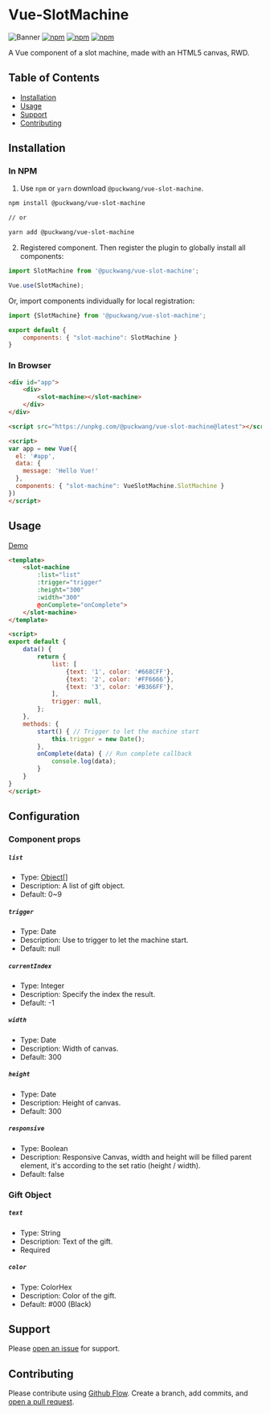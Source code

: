 # Vue-SlotMachine

![Banner](https://github.com/puckwang/vue-slot-machine/blob/master/screenshots/banner.png)
[![npm](https://img.shields.io/npm/v/@puckwang/vue-slot-machine.svg?style=flat)](https://www.npmjs.com/package/@puckwang/vue-slot-machine)
[![npm](https://img.shields.io/npm/l/@puckwang/vue-slot-machine.svg?style=flat)](https://github.com/puckwang/vue-slot-machine/blob/master/LICENSE)
[![npm](https://img.shields.io/npm/dt/@puckwang/vue-slot-machine.svg?style=flat)](https://www.npmjs.com/package/@puckwang/vue-slot-machine)

A Vue component of a slot machine, made with an HTML5 canvas, RWD.

## Table of Contents

- [Installation](#installation)
- [Usage](#usage)
- [Support](#support)
- [Contributing](#contributing)

## Installation

### In NPM
1. Use `npm` or `yarn` download `@puckwang/vue-slot-machine`.
```sh
npm install @puckwang/vue-slot-machine

// or

yarn add @puckwang/vue-slot-machine
```
2. Registered component.
Then register the plugin to globally install all components:
```js
import SlotMachine from '@puckwang/vue-slot-machine';

Vue.use(SlotMachine);
```

Or, import components individually for local registration:
```js
import {SlotMachine} from '@puckwang/vue-slot-machine';

export default {
    components: { "slot-machine": SlotMachine }
}
```

### In Browser
```html
<div id="app">
    <div>
        <slot-machine></slot-machine>
    </div>
</div>

<script src="https://unpkg.com/@puckwang/vue-slot-machine@latest"></script>

<script>
var app = new Vue({
  el: '#app',
  data: {
    message: 'Hello Vue!'
  },
  components: { "slot-machine": VueSlotMachine.SlotMachine }
})
</script>
```

## Usage

[Demo](https://codepen.io/puckwang/pen/OGvrdM)

```html
<template>
    <slot-machine
        :list="list"
        :trigger="trigger"
        :height="300"
        :width="300"
        @onComplete="onComplete">
    </slot-machine>
</template>

<script>
export default {
    data() {
        return {
            list: [
                {text: '1', color: '#668CFF'},
                {text: '2', color: '#FF6666'},
                {text: '3', color: '#B366FF'},
            ],
            trigger: null,
        };
    },
    methods: {
        start() { // Trigger to let the machine start
            this.trigger = new Date();
        },
        onComplete(data) { // Run complete callback
            console.log(data);
        }
    }
}
</script>
```

## Configuration

### Component props

##### `list`
- Type: [Object](#gift-object)[]
- Description: A list of gift object.
- Default: 0~9

##### `trigger`
- Type: Date
- Description: Use to trigger to let the machine start.
- Default: null

##### `currentIndex`
- Type: Integer
- Description: Specify the index the result.
- Default: -1

##### `width`
- Type: Date
- Description: Width of canvas.
- Default: 300

##### `height`
- Type: Date
- Description: Height of canvas.
- Default: 300

##### `responsive`
- Type: Boolean
- Description: Responsive Canvas, width and height will be filled parent element, it's according to the set ratio (height / width).
- Default: false

### Gift Object
##### `text`
- Type: String
- Description: Text of the gift.
- Required

##### `color`
- Type: ColorHex
- Description: Color of the gift.
- Default: #000 (Black)

## Support

Please [open an issue](https://github.com/puckwang/vue-slot-machine/issues/new) for support.

## Contributing

Please contribute using [Github Flow](https://guides.github.com/introduction/flow/). Create a branch, add commits, and [open a pull request](https://github.com/puckwang/vue-slot-machine/compare).
